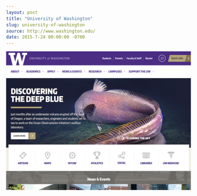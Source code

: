 ```yaml
---
layout: post
title: "University of Washington"
slug: university-of-washington
source: http://www.washington.edu/
date: 2015-7-24 00:00:00 -0700
---
```


<img src="/assets/img/screenshots/university-of-washington.jpg">
